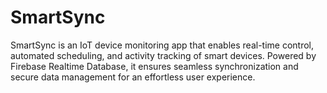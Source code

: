 # SmartSync
 SmartSync is an IoT device monitoring app that enables real-time control, automated scheduling, and activity tracking of smart devices. Powered by Firebase Realtime Database, it ensures seamless synchronization and secure data management for an effortless user experience.
